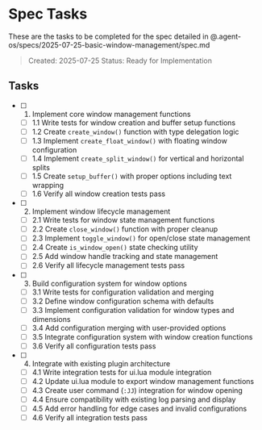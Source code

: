 # Spec Tasks

These are the tasks to be completed for the spec detailed in @.agent-os/specs/2025-07-25-basic-window-management/spec.md

> Created: 2025-07-25
> Status: Ready for Implementation

## Tasks

- [ ] 1. Implement core window management functions
  - [ ] 1.1 Write tests for window creation and buffer setup functions
  - [ ] 1.2 Create `create_window()` function with type delegation logic
  - [ ] 1.3 Implement `create_float_window()` with floating window configuration
  - [ ] 1.4 Implement `create_split_window()` for vertical and horizontal splits
  - [ ] 1.5 Create `setup_buffer()` with proper options including text wrapping
  - [ ] 1.6 Verify all window creation tests pass

- [ ] 2. Implement window lifecycle management
  - [ ] 2.1 Write tests for window state management functions
  - [ ] 2.2 Create `close_window()` function with proper cleanup
  - [ ] 2.3 Implement `toggle_window()` for open/close state management
  - [ ] 2.4 Create `is_window_open()` state checking utility
  - [ ] 2.5 Add window handle tracking and state management
  - [ ] 2.6 Verify all lifecycle management tests pass

- [ ] 3. Build configuration system for window options
  - [ ] 3.1 Write tests for configuration validation and merging
  - [ ] 3.2 Define window configuration schema with defaults
  - [ ] 3.3 Implement configuration validation for window types and dimensions
  - [ ] 3.4 Add configuration merging with user-provided options
  - [ ] 3.5 Integrate configuration system with window creation functions
  - [ ] 3.6 Verify all configuration tests pass

- [ ] 4. Integrate with existing plugin architecture
  - [ ] 4.1 Write integration tests for ui.lua module integration
  - [ ] 4.2 Update ui.lua module to export window management functions
  - [ ] 4.3 Create user command (`:JJ`) integration for window opening
  - [ ] 4.4 Ensure compatibility with existing log parsing and display
  - [ ] 4.5 Add error handling for edge cases and invalid configurations
  - [ ] 4.6 Verify all integration tests pass